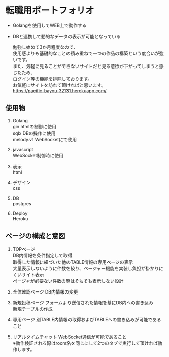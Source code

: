 # 転職用ポートフォリオ
- Golangを使用してWEB上で動作する
- DBと連携して動的なデータの表示が可能となっている

  勉強し始めて3か月程度なので、  
  使用感よりも基礎的なことの積み重ねで一つの作品の構築という度合いが強いです。  
  また、気軽に見ることができないサイトだと見る意欲が下がってしまうと感じたため、  
  ログイン等の機能を排除しております。  
  お気軽にサイトを訪れて頂ければと思います。  
  https://pacific-bayou-32131.herokuapp.com/

## 使用物
1. Golang  
    gin               htmlの制御に使用  
    sqlx                DBの操作に使用  
    melody.v1       WebSocketにて使用

1. javascript  
    WebSocket制御時に使用

1. 表示  
    html

1. デザイン  
    css

1. DB  
    postgres

1. Deploy  
    Heroku

## ページの構成と意図
1. TOPページ  
    DB内情報を条件指定して取得  
    取得した情報に紐づいた他のTABLE情報の専用ページの表示  
    大量表示しないように件数を絞り、ページャー機能を実装し負担が掛かりにくいサイト表示  
    ページャが必要ない件数の際はそもそも表示しない設計

1. 全体確認ページ
    DB内情報の変更

1. 新規投稿ページ
    フォームより送信された情報を基にDB内への書き込み  
    新規テーブルの作成

1. 専用ページ
    別TABLE内情報の取得およびTABLEへの書き込みが可能であること

1. リアルタイムチャット
    WebSocket通信が可能であること  
    ※動作検証される際はroom名を同じにして2つのタブで実行して頂ければ動作します。
